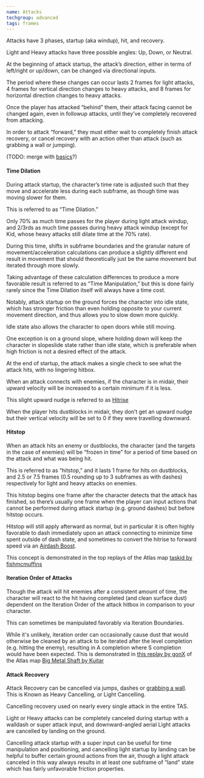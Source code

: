 ```yaml
---
name: Attacks
techgroup: advanced
tags: frames
---
```


Attacks have 3 phases, startup (aka windup), hit, and recovery.

Light and Heavy attacks have three possible angles: Up, Down, or Neutral.

At the beginning of attack startup, the attack’s direction, either in terms of left/right or up/down, can be changed via directional inputs.

The period where these changes can occur lasts 2 frames for light attacks, 4 frames for vertical direction changes to heavy attacks, and 8 frames for horizontal direction changes to heavy attacks.

Once the player has attacked “behind” them, their attack facing cannot be changed again, even in followup attacks, until they’ve completely recovered from attacking.

In order to attack “forward,” they must either wait to completely finish attack recovery, or cancel recovery with an action other than attack (such as grabbing a wall or jumping).

(TODO: merge with [basics](#basic-game-mechanics)?)

#### Time Dilation

During attack startup, the character’s time rate is adjusted such that they move and accelerate less during each subframe, as though time was moving slower for them.

This is referred to as “Time Dilation.”

Only 70% as much time passes for the player during light attack windup, and 2/3rds as much time passes during heavy attack windup (except for Kid, whose heavy attacks still dilate time at the 70% rate).

During this time, shifts in subframe boundaries and the granular nature of movement/acceleration calculations can produce a slightly different end result in movement that should theoretically just be the same movement but iterated through more slowly.

Taking advantage of these calculation differences to produce a more favorable result is referred to as “Time Manipulation,” but this is done fairly rarely since the Time Dilation itself will always have a time cost.

Notably, attack startup on the ground forces the character into idle state, which has stronger friction than even holding opposite to your current movement direction, and thus allows you to slow down more quickly.

Idle state also allows the character to open doors while still moving.

One exception is on a ground slope, where holding down will keep the character in slopeslide state rather than idle state, which is preferable when high friction is not a desired effect of the attack.

At the end of startup, the attack makes a single check to see what the attack hits, with no lingering hitbox.

When an attack connects with enemies, if the character is in midair, their upward velocity will be increased to a certain minimum if it is less.

This slight upward nudge is referred to as [Hitrise](#hitrise)

When the player hits dustblocks in midair, they don’t get an upward nudge but their vertical velocity will be set to 0 if they were travelling downward.

#### Hitstop

When an attack hits an enemy or dustblocks, the character (and the targets in the case of enemies) will be “frozen in time” for a period of time based on the attack and what was being hit.

This is referred to as “hitstop,” and it lasts 1 frame for hits on dustblocks, and 2.5 or 7.5 frames (0.5 rounding up to 3 subframes as with dashes) respectively for light and heavy attacks on enemies.

This hitstop begins one frame after the character detects that the attack has finished, so there’s usually one frame when the player can input actions that cannot be performed during attack startup (e.g. ground dashes) but before hitstop occurs.

Hitstop will still apply afterward as normal, but in particular it is often highly favorable to dash immediately upon an attack connecting to minimize time spent outside of dash state, and sometimes to convert the hitrise to forward speed via an [Airdash Boost](#aerial-dash-boosting).

This concept is demonstrated in the top replays of the Atlas map [taskid by fishmcmuffins](http://dustkid.com/level/taskid-7195)

#### Iteration Order of Attacks

Though the attack will hit enemies after a consistent amount of time, the character will react to the hit having completed (and clean surface dust) dependent on the Iteration Order of the attack hitbox in comparison to your character.

This can sometimes be manipulated favorably via Iteration Boundaries.

While it's unlikely, iteration order can occasionally cause dust that would otherwise be cleaned by an attack to be iterated after the level completion (e.g. hitting the enemy), resulting in A completion where S completion would have been expected. This is demonstrated in [this replay by gonX](http://dustkid.com/replay/-10885349) of the Atlas map [Big Metal Shaft by Kuitar](http://dustkid.com/level/Big-Metal-Shaft-8379)

#### Attack Recovery

Attack Recovery can be cancelled via jumps, dashes or [grabbing a wall](#wall-grab). This is Known as Heavy Cancelling, or Light Cancelling.

Cancelling recovery used on nearly every single attack in the entire TAS.

Light or Heavy attacks can be completely canceled during startup with a walldash or super attack input, and downward-angled aerial Light attacks are cancelled by landing on the ground.

Cancelling attack startup with a super input can be useful for time manipulation and positioning, and cancelling light startup by landing can be helpful to buffer certain ground actions from the air, though a light attack canceled in this way always results in at least one subframe of “land” state which has fairly unfavorable friction properties.
